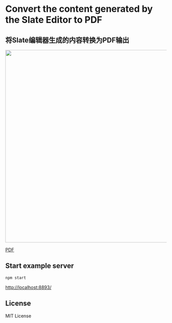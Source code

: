# Convert the content generated by the Slate Editor to PDF

## 将Slate编辑器生成的内容转换为PDF输出

<img src="https://raw.githubusercontent.com/ahai3840/slate-to-pdf/master/img/web.jpg" height="600px"/>


[PDF](https://github.com/ahai3840/slate-to-pdf/raw/master/pdf.pdf)

## Start example server

```
npm start
```

[http://localhost:8893/](http://localhost:8893/)

## License

MIT License
